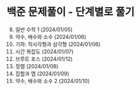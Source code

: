 # 백준 문제풀이 - 단계별로 풀기
08. 일반 수학 1 (2024/01/05) <br/>
09. 약수, 배수와 소수 (2024/01/06) <br/>
10. 기하: 직사각형과 삼각형 (2024/01/06) <br/>
11. 시간 복잡도 (2024/01/07) <br/>
12. 브루트 포스 (2024/01/12) <br/>
13. 정렬 (2024/01/08) <br/>
14. 집합과 맵 (2024/01/09) <br/>
15. 약수, 배수와 소수 2 (2024/01/10) <br/>